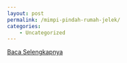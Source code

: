 ```yaml
---
layout: post
permalink: /mimpi-pindah-rumah-jelek/
categories:
    - Uncategorized
---
```


[Baca Selengkapnya](/08)